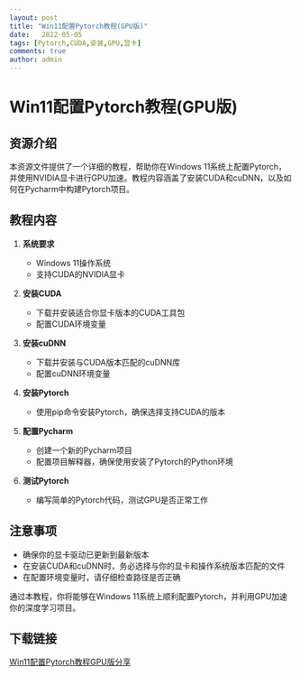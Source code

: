 ```yaml
---
layout: post
title: "Win11配置Pytorch教程(GPU版)"
date:   2022-05-05
tags: [Pytorch,CUDA,安装,GPU,显卡]
comments: true
author: admin
---
```

# Win11配置Pytorch教程(GPU版)

## 资源介绍

本资源文件提供了一个详细的教程，帮助你在Windows 11系统上配置Pytorch，并使用NVIDIA显卡进行GPU加速。教程内容涵盖了安装CUDA和cuDNN，以及如何在Pycharm中构建Pytorch项目。

## 教程内容

1. **系统要求**
   - Windows 11操作系统
   - 支持CUDA的NVIDIA显卡

2. **安装CUDA**
   - 下载并安装适合你显卡版本的CUDA工具包
   - 配置CUDA环境变量

3. **安装cuDNN**
   - 下载并安装与CUDA版本匹配的cuDNN库
   - 配置cuDNN环境变量

4. **安装Pytorch**
   - 使用pip命令安装Pytorch，确保选择支持CUDA的版本

5. **配置Pycharm**
   - 创建一个新的Pycharm项目
   - 配置项目解释器，确保使用安装了Pytorch的Python环境

6. **测试Pytorch**
   - 编写简单的Pytorch代码，测试GPU是否正常工作

## 注意事项

- 确保你的显卡驱动已更新到最新版本
- 在安装CUDA和cuDNN时，务必选择与你的显卡和操作系统版本匹配的文件
- 在配置环境变量时，请仔细检查路径是否正确

通过本教程，你将能够在Windows 11系统上顺利配置Pytorch，并利用GPU加速你的深度学习项目。

## 下载链接

[Win11配置Pytorch教程GPU版分享](https://pan.quark.cn/s/eed44dbfbf04)